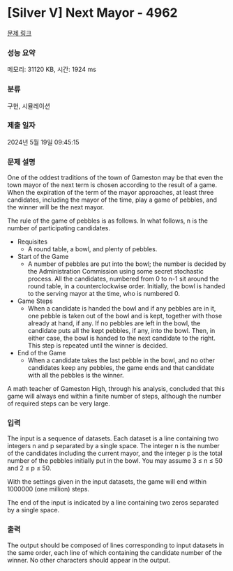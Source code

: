 # [Silver V] Next Mayor - 4962 

[문제 링크](https://www.acmicpc.net/problem/4962) 

### 성능 요약

메모리: 31120 KB, 시간: 1924 ms

### 분류

구현, 시뮬레이션

### 제출 일자

2024년 5월 19일 09:45:15

### 문제 설명

<p>One of the oddest traditions of the town of Gameston may be that even the town mayor of the next term is chosen according to the result of a game. When the expiration of the term of the mayor approaches, at least three candidates, including the mayor of the time, play a game of pebbles, and the winner will be the next mayor.</p>

<p>The rule of the game of pebbles is as follows. In what follows, n is the number of participating candidates.</p>

<ul>
	<li>Requisites
	<ul>
		<li>A round table, a bowl, and plenty of pebbles.</li>
	</ul>
	</li>
	<li>Start of the Game
	<ul>
		<li>A number of pebbles are put into the bowl; the number is decided by the Administration Commission using some secret stochastic process. All the candidates, numbered from 0 to n-1 sit around the round table, in a counterclockwise order. Initially, the bowl is handed to the serving mayor at the time, who is numbered 0.</li>
	</ul>
	</li>
	<li>Game Steps
	<ul>
		<li>When a candidate is handed the bowl and if any pebbles are in it, one pebble is taken out of the bowl and is kept, together with those already at hand, if any. If no pebbles are left in the bowl, the candidate puts all the kept pebbles, if any, into the bowl. Then, in either case, the bowl is handed to the next candidate to the right. This step is repeated until the winner is decided.</li>
	</ul>
	</li>
	<li>End of the Game
	<ul>
		<li>When a candidate takes the last pebble in the bowl, and no other candidates keep any pebbles, the game ends and that candidate with all the pebbles is the winner.</li>
	</ul>
	</li>
</ul>

<p>A math teacher of Gameston High, through his analysis, concluded that this game will always end within a finite number of steps, although the number of required steps can be very large.</p>

### 입력 

 <p>The input is a sequence of datasets. Each dataset is a line containing two integers n and p separated by a single space. The integer n is the number of the candidates including the current mayor, and the integer p is the total number of the pebbles initially put in the bowl. You may assume 3 ≤ n ≤ 50 and 2 ≤ p ≤ 50.</p>

<p>With the settings given in the input datasets, the game will end within 1000000 (one million) steps.</p>

<p>The end of the input is indicated by a line containing two zeros separated by a single space.</p>

### 출력 

 <p>The output should be composed of lines corresponding to input datasets in the same order, each line of which containing the candidate number of the winner. No other characters should appear in the output.</p>

